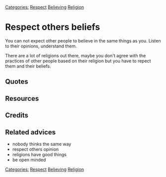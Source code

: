 [Categories:](../Categories/index.md) [Respect](../Categories/Respect.md) [Believing](../Categories/Believing.md) [Religion](../Categories/Religion.md)
# Respect others beliefs

You can not expect other people to believe in the same things as you. Listen to their opinions, understand them. 

There are a lot of religions out there, maybe you don't agree with the practices of other people based on their religion but you have to repect them and their beliefs.

## Quotes

## Resources

## Credits

## Related advices

- nobody thinks the same way
- respect others opinion
- religions have good things
- be open minded

[Categories:](../Categories/index.md) [Respect](../Categories/Respect.md) [Believing](../Categories/Believing.md) [Religion](../Categories/Religion.md)